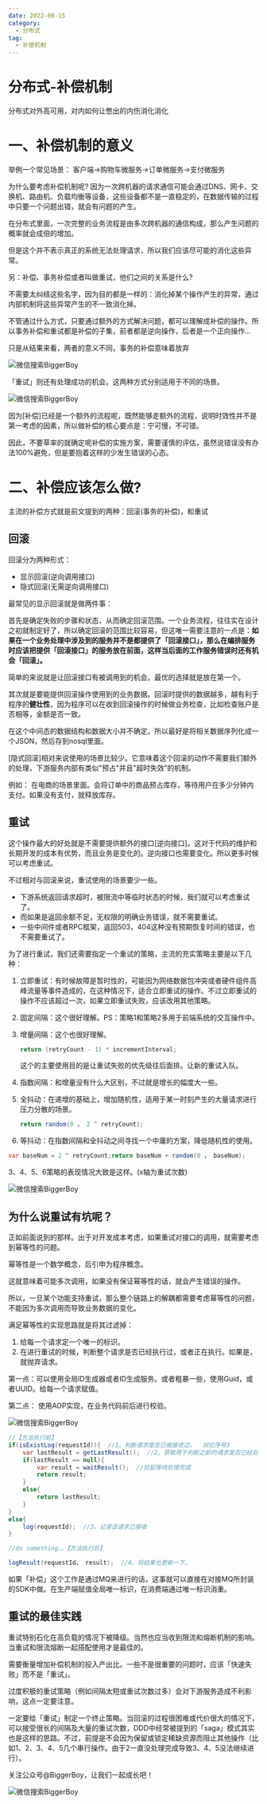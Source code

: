 ```yaml
---
date: 2022-08-15
category:
  - 分布式
tag:
  - 补偿机制
---
```




# 分布式-补偿机制

分布式对外高可用，对内如何让憋出的内伤消化消化

# 一、补偿机制的意义

举例一个常见场景：
客户端->购物车微服务->订单微服务->支付微服务

为什么要考虑补偿机制呢?
因为一次跨机器的请求通信可能会通过DNS、网卡、交换机、路由机、负载均衡等设备，这些设备都不是一直稳定的，在数据传输的过程中只要一个问题出错，就会有问题的产生。

在分布式里面，一次完整的业务流程是由多次跨机器的通信构成，那么产生问题的概率就会成倍的增加。

但是这个并不表示真正的系统无法处理请求，所以我们应该尽可能的消化这些异常。

另：补偿、事务补偿或者叫做重试，他们之间的关系是什么?

不需要太纠结这些名字，因为目的都是一样的：消化掉某个操作产生的异常，通过内部机制将这些异常产生的不一致消化掉。

不管通过什么方式，只要通过额外的方式解决问题，都可以理解成补偿的操作。所以事务补偿和重试都是补偿的子集，前者都是逆向操作，后者是一个正向操作…

只是从结果来看，两者的意义不同，事务的补偿意味着放弃

<img :src="$withBase('/img/20200925104931234.png')" alt="微信搜索BiggerBoy">

「重试」则还有处理成功的机会。这两种方式分别适用于不同的场景。


<img :src="$withBase('/img/20200925104941229.png')" alt="微信搜索BiggerBoy">

因为[补偿]已经是一个额外的流程呢，既然能够走额外的流程，说明时效性并不是第一考虑的因素，所以做补偿的核心要点是：宁可慢，不可错。

因此，不要草率的就确定呢补偿的实施方案，需要谨慎的评估，虽然说错误没有办法100%避免，但是要抱着这样的少发生错误的心态。

# 二、补偿应该怎么做?

主流的补偿方式就是前文提到的两种：回滚(事务的补偿)，和重试

## 回滚

回滚分为两种形式：

- 显示回滚(逆向调用接口)
- 隐式回滚(无需逆向调用接口)

最常见的显示回滚就是做两件事：

首先是确定失败的步骤和状态，从而确定回滚范围。一个业务流程，往往实在设计之初就制定好了，所以确定回滚的范围比较容易，但这唯一需要注意的一点是：**如果在一个业务处理中涉及到的服务并不是都提供了「回滚接口」，那么在编排服务时应该把提供「回滚接口」的服务放在前面，这样当后面的工作服务错误时还有机会「回滚」。**

简单的来说就是让回滚接口有被调用到的机会。最优的选择就是放在第一个。

其次就是要能提供回滚操作使用到的业务数据。回滚时提供的数据越多，越有利于程序的**健壮性**，因为程序可以在收到回滚操作的时候做业务检查，比如检查账户是否相等，金额是否一致。

在这个中间态的数据结构和数据大小并不确定。所以最好是将相关数据序列化成一个JSON，然后存到nosql里面。

[隐式回滚]相对来说使用的场景比较少。它意味着这个回滚的动作不需要我们额外的处理，下游服务内部有类似"预占"并且"超时失效"的机制。

例如：
在电商的场景里面。会将订单中的商品预占库存，等待用户在多少分钟内支付。如果没有支付，就释放库存。

## 重试

这个操作最大的好处就是不需要提供额外的接口[逆向接口]。这对于代码的维护和长期开发的成本有优势，而且业务是变化的。逆向接口也需要变化。所以更多时候可以考虑重试。

不过相对与回滚来说，重试使用的场景要少一些。

- 下游系统返回请求超时，被限流中等临时状态的时候，我们就可以考虑重试了。
- 而如果是返回余额不足，无权限的明确业务错误，就不需要重试。
- 一些中间件或者RPC框架，返回503，404这种没有预期恢复时间的错误，也不需要重试了。

为了进行重试，我们还需要指定一个重试的策略，主流的充实策略主要是以下几种：

1. 立即重试：有时候故障是暂时性的，可能因为网络数据包冲突或者硬件组件高峰流量等事件造成的，在这种情况下，适合立即重试的操作。不过立即重试的操作不应该超过一次，如果立即重试失败，应该改用其他策略。

2. 固定间隔：这个很好理解。PS：策略1和策略2多用于前端系统的交互操作中。

3. 增量间隔：这个也很好理解。

   ```java
   return (retryCount - 1) * incrementInterval;
   ```

   这个的主要使用目的是让重试失败的优先级往后面排。让新的重试入队。

4. 指数间隔：和增量没有什么大区别，不过就是增长的幅度大一些。

5. 全抖动：在递增的基础上，增加随机性，适用于某一时刻产生的大量请求进行压力分散的场景。

   ```java
   return random(0 ， 2 ^ retryCount);
   ```

6. 等抖动：在指数间隔和全抖动之间寻找一个中庸的方案，降低随机性的使用。

```java
var baseNum = 2 ^ retryCount;return baseNum + random(0 ， baseNum);
```

3、4、5、6策略的表现情况大致是这样。(x轴为重试次数)


<img :src="$withBase('/img/20200925105125425.png')" alt="微信搜索BiggerBoy">

## 为什么说重试有坑呢？
正如前面说到的那样。出于对开发成本考虑，如果重试对接口的调用，就需要考虑到幂等性的问题。

幂等性是一个数学概念，后引申为程序概念。

这就意味着可能多次调用，如果没有保证幂等性的话，就会产生错误的操作。

所以，一旦某个功能支持重试，那么整个链路上的解耦都需要考虑幂等性的问题，不能因为多次调用而导致业务数据的变化。

满足幂等性的实现思路就是将其过滤掉：

1. 给每一个请求定一个唯一的标识。
2. 在进行重试的时候，判断整个请求是否已经执行过，或者正在执行。如果是，就抛弃请求。

第一点：可以使用全局ID生成器或者ID生成服务。或者粗暴一些，使用Guid，或者UUID。给每一个请求赋值。

第二点：
使用AOP实现，在业务代码前后进行校验。


<img :src="$withBase('/img/2020092510514317.png')" alt="微信搜索BiggerBoy">


```java
//【方法执行前】
if(isExistLog(requestId)){  //1。判断请求是否已被接收过。  对应序号3
    var lastResult = getLastResult();  //2。获取用于判断之前的请求是否已经处理完成。  对应序号4
    if(lastResult == null){  
        var result = waitResult();  //挂起等待处理完成
        return result;
    }
    else{
        return lastResult;
    }  
}
else{
    log(requestId);  //3。记录该请求已接收
}

//do something。。【方法执行后】

logResult(requestId， result);  //4。将结果也更新一下。
```

如果「补偿」这个工作是通过MQ来进行的话，这事就可以直接在对接MQ所封装的SDK中做。在生产端赋值全局唯一标识，在消费端通过唯一标识消重。

## 重试的最佳实践
重试特别石化在高负载的情况下被降级。当然也应当收到限流和熔断机制的影响。当重试和限流熔断一起搭配使用才是最佳的。

需要衡量增加补偿机制的投入产出比。一些不是很重要的问题时，应该「快速失败」而不是「重试」。

过度积极的重试策略（例如间隔太短或重试次数过多）会对下游服务造成不利影响，这点一定要注意。

一定要给「重试」制定一个终止策略。当回滚的过程很困难或代价很大的情况下，可以接受很长的间隔及大量的重试次数，DDD中经常被提到的「saga」模式其实也是这样的思路。不过，前提是不会因为保留或锁定稀缺资源而阻止其他操作（比如1、2、3、4、5几个串行操作。由于2一直没处理完成导致3、4、5没法继续进行）。





关注公众号@BiggerBoy，让我们一起成长吧！

<img :src="$withBase('/img/qcode.jpg')" alt="微信搜索BiggerBoy">